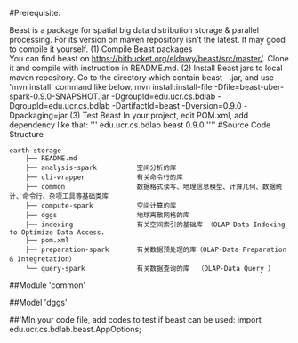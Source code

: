 


#Prerequisite:

  Beast is a package for spatial big data distribution storage & parallel processing.  For its version on maven repository isn't the latest. It may good to compile it yourself.
  (1) Compile Beast packages        
        You can find beast on https://bitbucket.org/eldawy/beast/src/master/. Clone it and compile with instruction in README.md.
  (2) Install Beast jars to local maven repository.
        Go to the directory which contain beast-*-*.jar, and use 'mvn install' command like below.
        mvn install:install-file -Dfile=beast-uber-spark-0.9.0-SNAPSHOT.jar -DgroupId=edu.ucr.cs.bdlab -DgroupId=edu.ucr.cs.bdlab -DartifactId=beast -Dversion=0.9.0 -Dpackaging=jar
    (3) Test Beast 
        In your project, edit POM.xml, add dependency like that:
'''
            <dependencies>
                <dependency>
                    <groupId>edu.ucr.cs.bdlab</groupId>
                    <artifactId>beast</artifactId>
                    <version>0.9.0</version>
                </dependency>
            </dependencies>
''''
#Source Code Structure
```
earth-storage
    ├── README.md
    ├── analysis-spark          空间分析的库
    ├── cli-wrapper             有关命令行的库
    ├── common                  数据格式读写、地理信息模型、计算几何、数据统计、命令行、杂项工具等基础类库
    ├── compute-spark           空间计算的库
    ├── dggs                    地球离散网格的库        
    ├── indexing                有关空间索引的基础库 （OLAP-Data Indexing to Optimize Data Access.
    ├── pom.xml                 
    ├── preparation-spark       有关数据预处理的库（OLAP-Data Preparation & Integretation）
    └── query-spark             有关数据查询的库  （OLAP-Data Query ）
```
##Module 'common'

##Model 'dggs'

##'MIn your code file, add codes to test if beast can be used: 
        import edu.ucr.cs.bdlab.beast.AppOptions;